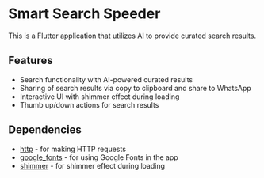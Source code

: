 # Smart Search Speeder

This is a Flutter application that utilizes AI to provide curated search results.

## Features

- Search functionality with AI-powered curated results
- Sharing of search results via copy to clipboard and share to WhatsApp
- Interactive UI with shimmer effect during loading
- Thumb up/down actions for search results

## Dependencies

- [http](https://pub.dev/packages/http) - for making HTTP requests
- [google_fonts](https://pub.dev/packages/google_fonts) - for using Google Fonts in the app
- [shimmer](https://pub.dev/packages/shimmer) - for shimmer effect during loading

